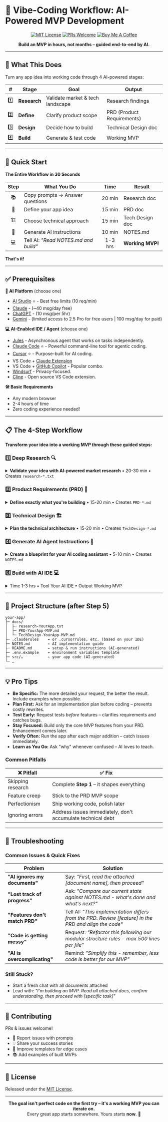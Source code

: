 # 🚀 Vibe-Coding Workflow: AI-Powered MVP Development

<div align="center">

[![MIT License](https://img.shields.io/badge/License-MIT-green.svg)](LICENSE)
[![PRs Welcome](https://img.shields.io/badge/PRs-welcome-brightgreen.svg)](http://makeapullrequest.com)
[![Buy Me A Coffee](https://img.shields.io/badge/☕-Buy%20Me%20A%20Coffee-yellow)](https://www.buymeacoffee.com/alpyalayg)

**Build an MVP in hours, not months – guided end-to-end by AI.**

</div>

---

## 🎯 What This Does
Turn any app idea into working code through 4 AI-powered stages:

| # | Stage | Goal | Output |
|---|-------|------|--------|
| 1️⃣ | **Research** | Validate market & tech landscape | Research findings |
| 2️⃣ | **Define**  | Clarify product scope | PRD (Product Requirements) |
| 3️⃣ | **Design**  | Decide how to build | Technical Design doc |
| 4️⃣ | **Build**   | Generate & test code | Working MVP |

---

## 🏃 Quick Start

**The Entire Workflow in 30 Seconds**

| Step | What You Do | Time | Result |
|:---:|-------------|:----:|--------|
| 📚 | Copy prompts → Answer questions | 20 min | Research doc |
| 📝 | Define your app idea | 15 min | PRD doc |
| 🏗️ | Choose technical approach | 15 min | Tech Design doc |
| 🤖 | Generate AI instructions | 10 min | NOTES.md |
| 💻 | Tell AI: *"Read NOTES.md and build"* | 1-3 hrs | **Working MVP!** |

**That's it!**

---

## ✅ Prerequisites

**🤖 AI Platform** (choose one)
- [AI Studio](https://studio.google.com) ⭐ - Best free limits (10 req/min)
- [Claude](https://claude.ai) - (~40 msg/day free)
- [ChatGPT](https://chat.openai.com) - (10 msg/per 5hr)
- [Gemini](https://gemini.google.com) - (limited access to 2.5 Pro for free users | 100 msg/day for paid)

**💻 AI-Enabled IDE / Agent** (choose one)
- [Jules](https://jules.google.com) - Asynchronous agent that works on tasks independently.
- [Claude Code](https://www.anthropic.com/claude-code) ⭐ - Powerful command-line tool for agentic coding.
- [Cursor](https://cursor.sh) ⭐ - Purpose-built for AI coding.
- VS Code + [Claude Extension](https://marketplace.visualstudio.com/items?itemName=anthropic.claude-code)
- VS Code + [GitHub Copilot](https://github.com/features/copilot) - Popular combo.
- [Windsurf](https://codeium.com/windsurf) - Privacy-focused.
- [Cline](https://marketplace.visualstudio.com) - Open source VS Code extension.

**🛠 Basic Requirements**
- Any modern browser
- 2-4 hours of time
- Zero coding experience needed!

---

## 📋 The 4-Step Workflow

**Transform your idea into a working MVP through these guided steps:**

### 1️⃣ Deep Research 🔍
<details>
<summary><b>Validate your idea with AI-powered market research</b> • 20-30 min • Creates <code>research-*.txt</code></summary>

**What this does:** Analyzes market opportunity, competitors, and technical feasibility.

**How it works:**
1. Copy the entire `part1-deepresearch.md` file.
2. Paste into any AI platform (AI Studio, Claude, ChatGPT, etc.).
3. Answer 5-6 questions about your idea (tailored to your experience level).
4. AI generates comprehensive research on market, competitors, and implementation options.
5. Save the output as `research-[YourAppName].txt`.

</details>

### 2️⃣ Product Requirements (PRD) 📝
<details>
<summary><b>Define exactly what you're building</b> • 15-20 min • Creates <code>PRD-*.md</code></summary>

**What this does:** Transforms your idea into clear, actionable product specifications.

**How it works:**
1. Copy `part2-prd-generator.md` into a new Gemini chat.
2. Attach your research findings when prompted.
3. Answer questions about features, users, and success metrics.
4. AI creates a professional PRD document.
5. Save as `PRD-[YourAppName]-MVP.md`.

</details>

### 3️⃣ Technical Design 🏗️
<details>
<summary><b>Plan the technical architecture</b> • 15-20 min • Creates <code>TechDesign-*.md</code></summary>

**What this does:** Decides the tech stack and implementation approach.

**How it works:**
1. Copy `part3-tech-design-generator.md` into a new Gemini chat.
2. Attach your PRD (required) and research (optional).
3. Answer questions about platform, complexity, and constraints.
4. AI designs the technical architecture.
5. Save as `TechDesign-[YourAppName]-MVP.md`.

</details>

### 4️⃣ Generate AI Agent Instructions 🤖
<details>
<summary><b>Create a blueprint for your AI coding assistant</b> • 5-10 min • Creates <code>NOTES.md</code></summary>

**What this does:** Converts all previous docs into step-by-step coding instructions.

**How it works:**
1. Copy `part4-generate-notes-for-agent.md` into a new Gemini chat.
2. Attach both PRD and Technical Design documents.
3. AI creates detailed implementation instructions.
4. Save the output as `NOTES.md`.

</details>

</div>

### 5️⃣  Build with AI IDE 💻
<details>
<summary>Time 1-3 hrs • Tool Your AI IDE • Output Working MVP</summary>

#### ➊ Project Setup
1. Create a project folder → add a `docs` subfolder.  
2. Move generated files:  
   ```
   docs/research-*.txt
   docs/PRD-*.md
   docs/TechDesign-*.md
   NOTES.md        (in root, not docs)
   ```
3. Create an agent instructions file in your root folder (see step ➋).
4. Open the folder in your AI-enabled IDE or connect it to your AI agent.

#### ➋ Create AI Agent Rules
The filename and setup depend on your chosen tool. Create the appropriate file in your project's **root directory**.

| Tool | Rule File | Setup |
|:---|:---|:---|
| **[Jules](https://jules.google.com/task) & [Codex](https://github.com/openai/codex?tab=readme-ov-file#memory--project-docs)** | `AGENTS.md` | Create this file to describe your project's tools, conventions, and goals. Jules reads this automatically. |
| **Claude Code (CLI)** | `CLAUDE.md` | Create this file to provide context, commands, and style guides. The Claude CLI reads this automatically. |
| **Cursor** | `.cursorrules` | Create this file and paste the rule content below. |
| **GitHub Copilot** | `copilot-instructions.md` | Create this file and paste the rule content below. |

**General Rule Content (for Cursor, Copilot, etc.):**
```text
Read NOTES.md first – it is your implementation guide.
Build features incrementally and test each one.

# Code Philosophy:
- Prioritize simplicity: less code is more maintainable
- Replace rather than patch: rewrite components instead of adding layers
- Fail fast: no fallback mechanisms that mask errors
- Keep it clean: flag deprecated files for removal
- Stay modular: try to have 500 lines per file, keep the structure modular

# Development Standards:
- Thread safety: prevent race conditions through proper state management
- Configuration: use environment variables, never hardcode secrets or URLs
- Documentation: functions need a clear docstring explaining its purpose
- Structure: organize code into logical modules with single responsibilities

# Output Requirements:
- Show complete implementations (no "rest remains the same" comments)
- Provide exact placement instructions for code snippets
- Include full context for single function changes
- Display entire modified files unless explicitly asked for snippets

# AI Behavior:
- Use extended thinking mode for complex logic – thorough analysis prevents bugs
- Explain architectural decisions before implementing
- Validate against requirements before generating code

# IMPORTANT:
- Create a [project-name].md file if you haven't.
- After adding a major feature or completing a milestone, update [project-name].md.
- Always read [project-name].md before writing any code.
- Document the entire database schema in [project-name].md.
- For new migrations, make sure to add them to the same file.
```

> **💡 Agent-Specific Setup**
> - **For Jules:** Your `AGENTS.md` should describe the project's purpose and any key architectural patterns or commands.
> - **For Claude Code:** Your `CLAUDE.md` should contain instructions, common commands, and style guides to improve accuracy. You can run `/init` in the Claude Code CLI to generate a template.

#### ➌ Kick-off Prompt (pick one)

| Level | Prompt |
|-------|--------|
| Vibe-Coder | *"I'm a non-technical founder. Read NOTES.md, explain the project, then guide me step-by-step."* |
| Learner | *"Read NOTES.md, explain the tech stack, teach me as we build."* |
| Developer | *"Read NOTES.md and the files in the /docs folder. Confirm the architecture, then start implementing Phase 1."* |

#### ➍ Follow-Up Prompts

**Planning & Implementation**
- "Show me the implementation plan for [Feature] before we code"
- "Let's build [Feature] - start with the simplest working version"
- "What are the edge cases we should handle for [Feature]?"

**Debugging & Understanding**
- "I'm seeing [error/issue] - explain what's wrong and how to fix it"
- "Break down this function and explain each part's purpose"
- "Why did you choose this approach over alternatives?"

**Testing & Validation**
- "Create a test to verify [Feature] works correctly"
- "Let's manually test the happy path for [Feature]"
- "Show me what could break this feature"

**Progress Tracking**
- "What have we built so far vs. what's in NOTES.md?"
- "What's the next priority from our requirements?"
- "Are we still aligned with the original PRD?"

#### ➎ Launch Checklist

**Before calling it done:**

- ✅ **Documentation** - "Generate a user-friendly README with quick start steps"
- ✅ **Configuration** - "Create .env.example with all needed settings and descriptions"  
- ✅ **Validation** - "Let's do a complete walkthrough as a new user would"
- ✅ **Error Handling** - "Show me how the app handles common failure scenarios"
- ✅ **Deployment** - "Generate deployment instructions based on our Tech Design"

🎉 **Ship it!** Your MVP is ready for real users.
</details>

---

## 📁 Project Structure (after Step 5)
```text
your-app/
├─ docs/
│  ├─ research-YourApp.txt
│  ├─ PRD-YourApp-MVP.md
│  └─ TechDesign-YourApp-MVP.md
├─ .clauderules    ← or .cursorrules, etc. (based on your IDE)
├─ NOTES.md        ← AI implementation guide
├─ README.md       ← setup & run instructions (AI-generated)
├─ .env.example    ← environment variables template
├─ src/…           ← your app code (AI-generated)
└─ …
```

---

## 💡 Pro Tips
- **Be Specific:** The more detailed your request, the better the result. Include examples when possible.
- **Plan First:** Ask for an implementation plan before coding – prevents costly rewrites.
- **Test Early:** Request tests *before* features – clarifies requirements and catches bugs.
- **Stay Focused:** Build only the core MVP features from your PRD. Enhancement comes later.
- **Verify Often:** Run the app after each major addition – catch issues immediately.
- **Learn as You Go:** Ask "why" whenever confused – AI loves to teach.

### Common Pitfalls
| ❌ Pitfall | ✅ Fix |
|-----------|-------|
| Skipping research | Complete **Step 1** – it shapes everything |
| Feature creep | Stick to the PRD MVP scope |
| Perfectionism | Ship working code, polish later |
| Ignoring errors | Address issues immediately, don't accumulate technical debt |

---

## 🚨 Troubleshooting

### Common Issues & Quick Fixes

| Problem | Solution |
|---------|----------|
| **"AI ignores my documents"** | Say: *"First, read the attached [document name], then proceed"* |
| **"Lost track of progress"** | Ask: *"Compare our current state against NOTES.md - what's done and what's next?"* |
| **"Features don't match PRD"** | Tell AI: *"This implementation differs from the PRD. Review [feature] in the PRD and align the code"* |
| **"Code is getting messy"** | Request: *"Refactor this following our modular structure rules - max 500 lines per file"* |
| **"AI is overcomplicating"** | Remind: *"Simplify this - remember, less code is better for our MVP"* |

### Still Stuck?
- Start a fresh chat with all documents attached
- Lead with: *"I'm building an MVP. Read all attached docs, confirm understanding, then proceed with [specific task]"*

---

## 🤝 Contributing
PRs & issues welcome! 
- 🐛 Report issues with prompts
- 💡 Share your success stories
- 🔧 Improve templates for edge cases
- 📚 Add examples of built MVPs

---

## 📜 License
Released under the [MIT License](LICENSE).

---

<div align="center">

**The goal isn't perfect code on the first try – it's a working MVP you can iterate on.**  
Every great app starts somewhere. Yours starts **now**. 🚀

</div>
